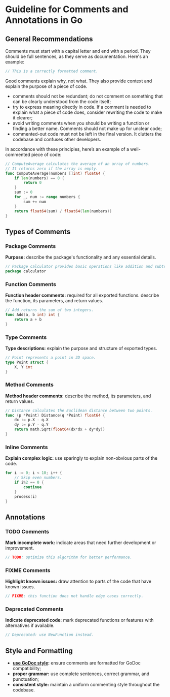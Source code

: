 # Guideline for Comments and Annotations in Go


## General Recommendations

Comments must start with a capital letter and end with a period. They should be full sentences, as they serve as documentation. Here's an example:

```go
// This is a correctly formatted comment.
```

Good comments explain why, not what. They also provide context and explain the purpose of a piece of code.

* comments should not be redundant; do not comment on something that can be clearly understood from the code itself;
* try to express meaning directly in code. If a comment is needed to explain what a piece of code does, consider rewriting the code to make it clearer;
* avoid writing comments when you should be writing a function or finding a better name. Comments should not make up for unclear code;
* commented-out code must not be left in the final version. It clutters the codebase and confuses other developers.

In accordance with these principles, here’s an example of a well-commented piece of code:

```go
// ComputeAverage calculates the average of an array of numbers.
// It returns zero if the array is empty.
func ComputeAverage(numbers []int) float64 {
    if len(numbers) == 0 {
        return 0
    }
    sum := 0
    for _, num := range numbers {
        sum += num
    }
    return float64(sum) / float64(len(numbers))
}
```


## Types of Comments


### Package Comments

**Purpose:** describe the package's functionality and any essential details.

```go
// Package calculator provides basic operations like addition and subtraction.
package calculator
```

### Function Comments

**Function header comments:** required for all exported functions. describe the function, its parameters, and return values.

```go
// Add returns the sum of two integers.
func Add(a, b int) int {
    return a + b
}
```

### Type Comments

**Type descriptions:** explain the purpose and structure of exported types.

```go
// Point represents a point in 2D space.
type Point struct {
    X, Y int
}
```


### Method Comments

**Method header comments:** describe the method, its parameters, and return values.

```go
// Distance calculates the Euclidean distance between two points.
func (p *Point) Distance(q *Point) float64 {
    dx := p.X - q.X
    dy := p.Y - q.Y
    return math.Sqrt(float64(dx*dx + dy*dy))
}
```


### Inline Comments

**Explain complex logic:** use sparingly to explain non-obvious parts of the code.

```go
for i := 0; i < 10; i++ {
    // Skip even numbers.
    if i%2 == 0 {
        continue
    }
    process(i)
}
```


## Annotations


### TODO Comments

**Mark incomplete work:** indicate areas that need further development or improvement.

```go
// TODO: optimize this algorithm for better performance.
```


### FIXME Comments

**Highlight known issues:** draw attention to parts of the code that have known issues.

```go
// FIXME: this function does not handle edge cases correctly.
```


### Deprecated Comments

**Indicate deprecated code:** mark deprecated functions or features with alternatives if available.

```go
// Deprecated: use NewFunction instead.
```


## Style and Formatting

* **[use GoDoc style](https://go.dev/doc/comment):** ensure comments are formatted for GoDoc compatibility;
* **proper grammar:** use complete sentences, correct grammar, and punctuation;
* **consistent style:** maintain a uniform commenting style throughout the codebase.